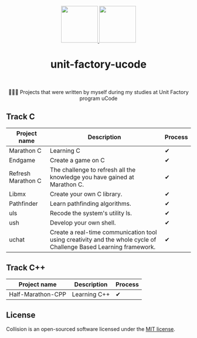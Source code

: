 <p align="center">
    <a href="https://unitfactory.net/en/" target="_blank">
        <img src="https://github.com/viacheslavpleshkov/unit-factory-ucode/blob/master/.git_images/unit_logo.png?raw=true" height="100px">
    </a>
    <a href="https://ucode.world/en/" target="_blank">
        <img src="https://github.com/viacheslavpleshkov/unit-factory-ucode/blob/master/.git_images/ucode_logo.png?raw=true" height="100px">
    </a>
    <h1 align="center">unit-factory-ucode</h1>
    <br>
</p>
<p align="center">🏊🏻‍♂️ Projects that were written by myself during my studies at Unit Factory program uCode</p>

## Track C
|Project name|Description|Process|
|----------------|----------------------------------------------------|---|
|Marathon C|Learning C|✔|
|Endgame|Create a game on C|✔|
|Refresh Marathon C|The challenge to refresh all the knowledge you have gained at Marathon C.|✔|
|Libmx|Create your own C library.|✔|
|Pathfinder|Learn pathfinding algorithms.|✔ |
|uls|Recode the system's utility ls.|✔|
|ush|Develop your own shell.|✔|
|uchat|Create a real-time communication tool using creativity and the whole cycle of Challenge Based Learning framework.|✔|
## Track C++
|Project name|Description|Process|
|----------------|----------------------------------------------------|---|
|Half-Marathon-CPP|Learning C++|✔|

## License

Collision is an open-sourced software licensed under the [MIT license](LICENSE.md).
